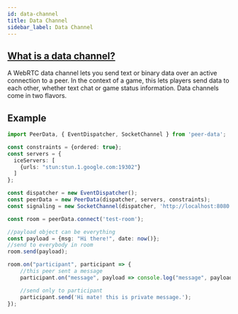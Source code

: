 ```yaml
---
id: data-channel
title: Data Channel
sidebar_label: Data Channel
---
```


## [What is a data channel?](https://developer.mozilla.org/en-US/docs/Games/Techniques/WebRTC_data_channels#What_is_a_data_channel)

A WebRTC data channel lets you send text or binary data over an active connection to a peer. In the context of a game, this lets players send data to each other, whether text chat or game status information. Data channels come in two flavors.

## Example

```typescript
import PeerData, { EventDispatcher, SocketChannel } from 'peer-data';

const constraints = {ordered: true};
const servers = {
  iceServers: [
    {urls: "stun:stun.1.google.com:19302"}
  ]
};

const dispatcher = new EventDispatcher();
const peerData = new PeerData(dispatcher, servers, constraints);
const signaling = new SocketChannel(dispatcher, 'http://localhost:8080');

const room = peerData.connect('test-room');

//payload object can be everything
const payload = {msg: "Hi there!", date: now()};
//send to everybody in room
room.send(payload);

room.on("participant", participant => {
    //this peer sent a message
    participant.on("message", payload => console.log("message", payload));

    //send only to participant
    participant.send('Hi mate! this is private message.');
});
```
